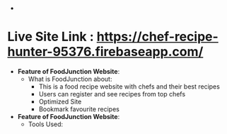 
- 

# Live Site Link : https://chef-recipe-hunter-95376.firebaseapp.com/

+ **Feature of FoodJunction Website**:
  - What is FoodJunction about:
    * This is a food recipe website with chefs and their best recipes
    * Users can register and see recipes from top chefs
    * Optimized Site
    * Bookmark favourite recipes
+ **Feature of FoodJunction Website**:
  - Tools Used:
